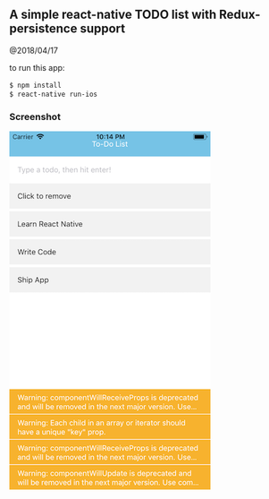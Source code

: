 A simple react-native TODO list with Redux-persistence support
------------------------

@2018/04/17

to run this app:

```
$ npm install
$ react-native run-ios
```


### Screenshot

![](homescreen.png)